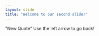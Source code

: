```yaml
---
layout: slide
title: "Welcome to our second slide!"
---
```

"New Quote"
Use the left arrow to go back!
